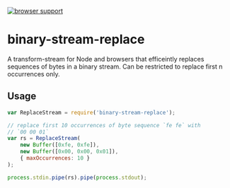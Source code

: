 [![browser support](https://ci.testling.com/regular/binary-stream-replace.png)](https://ci.testling.com/regular/binary-stream-replace)

binary-stream-replace
===
A transform-stream for Node and browsers that efficeintly replaces sequences of bytes in a binary stream. Can be restricted to replace first n occurrences only.

Usage
---

``` js
var ReplaceStream = require('binary-stream-replace');

// replace first 10 occurrences of byte sequence `fe fe` with
// `00 00 01`
var rs = ReplaceStream(
    new Buffer([0xfe, 0xfe]),
    new Buffer([0x00, 0x00, 0x01]),
    { maxOccurrences: 10 }
);

process.stdin.pipe(rs).pipe(process.stdout); 
```
